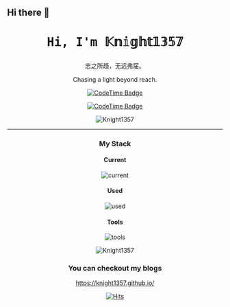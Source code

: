 ## Hi there 👋

<!--
**Knight1357/Knight1357** is a ✨ _special_ ✨ repository because its `README.md` (this file) appears on your GitHub profile.

Here are some ideas to get you started:

- 🔭 I’m currently working on ...
- 🌱 I’m currently learning ...
- 👯 I’m looking to collaborate on ...
- 🤔 I’m looking for help with ...
- 💬 Ask me about ...
- 📫 How to reach me: ...
- 😄 Pronouns: ...
- ⚡ Fun fact: ...
-->

<div align="center">

<!-- ![conanai.png](https://s11.ax1x.com/2024/01/02/pijGn6H.png) -->
  
<div align="center">
  <h1><pre>Hi, I'm 𝕂𝕟𝕚𝕘𝕙𝕥𝟙𝟛𝟝𝟟</pre></h1>
</div>

志之所趋，无远弗届。

Chasing a light beyond reach.

[![CodeTime Badge](https://img.shields.io/endpoint?style=flat-square&color=000000&url=https://api.codetime.dev/shield?id=20455&project=&in=0&labelColor=000000&)](https://codetime.dev)

[![CodeTime Badge](https://img.shields.io/badge/build-passing-brightgreen?logo=appveyor)](https://codetime.dev)

<!-- <p align="center"> -->
<!--   <img src="" width="100%" title="Intro Card" alt="Intro Card"> -->
<!-- </p> -->

<p align="center">
  <img src="https://github-readme-stats.vercel.app/api?username=Knight1357&show_icons=true&theme=radical&title_color=FFE652&text_color=71DFE7&hide_border=1&border_radius=10" alt="Knight1357">
  </p>


---
### My Stack

#### Current

![current](https://skillicons.dev/icons?i=react,fastapi,python,md,cpp,c,docker&perline=6&theme=dark)

#### Used

![used](https://skillicons.dev/icons?i=mongodb,mysql,nodejs,js,r,rust&perline=6&theme=dark)

#### Tools

![tools](https://skillicons.dev/icons?i=github,vscode,linux,apple,git,obsidian&perline=6&theme=dark)


<p align="center">
  <img src="https://github-readme-stats.vercel.app/api/top-langs/?username=Knight1357&layout=compact&hide=html&title_color=FFE652&theme=radical&text_color=71DFE7&hide_border=1&border_radius=10" alt="Knight1357">
</p>

### You can checkout my blogs

https://knight1357.github.io/

[![Hits](https://hits.seeyoufarm.com/api/count/incr/badge.svg?url=https%3A%2F%2Fgithub.com%2FKnight1357&count_bg=%23000000&title_bg=%23000000&icon=spacex.svg&icon_color=%23E7E7E7&title=Hits&edge_flat=true)](https://hits.seeyoufarm.com)
  
</div>